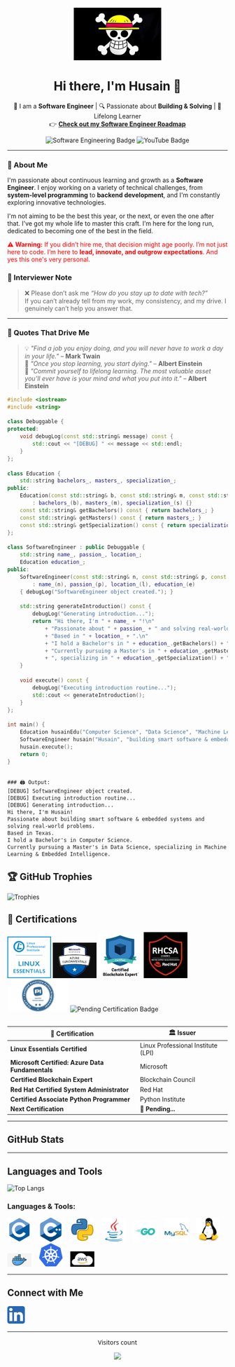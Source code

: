 <p align="center">
  <img src="https://raw.githubusercontent.com/HusainCode/HusainCode/main/Images/One_Piece.webp" alt="Straw Hat Pirates Logo" width="200"/>
</p>

<h1 align="center">Hi there, I'm Husain 👋</h1>

<p align="center">
  🚀 I am a <strong>Software Engineer</strong> | 🔍 Passionate about <strong>Building & Solving</strong> | 🎯 Lifelong Learner  
  <br>
  👉 <a href="https://roadmap.sh/r/embeddediot-software-engineers" target="_blank"><strong>Check out my Software Engineer Roadmap</strong></a>
</p>

<p align="center">
  <img src="https://img.shields.io/badge/Software%20Engineering-%E2%9C%94%EF%B8%8F-blue" alt="Software Engineering Badge" />
  <img src="https://img.shields.io/badge/YouTube-Coming%20Soon-red" alt="YouTube Badge" />
</p>

---

### 🌟 About Me  
I'm passionate about continuous learning and growth as a **Software Engineer**. I enjoy working on a variety of technical challenges, from **system-level programming** to **backend development**, and I'm constantly exploring innovative technologies.

I'm not aiming to be the best this year, or the next, or even the one after that. I’ve got my whole life to master this craft. I’m here for the long run, dedicated to becoming one of the best in the field.

<p style="color:red;">
  ⚠️ <strong>Warning:</strong> If you didn’t hire me, that decision might age poorly. I’m not just here to code. I’m here to <strong>lead, innovate, and outgrow expectations</strong>. And yes this one's very personal.
</p>

### 📝 Interviewer Note  
> ❌ Please don’t ask me *“How do you stay up to date with tech?”*  
> If you can’t already tell from my work, my consistency, and my drive. I genuinely can’t help you answer that.

---

### 💬 Quotes That Drive Me  
> 💡 _"Find a job you enjoy doing, and you will never have to work a day in your life."_ – **Mark Twain**  
> 🧠 _"Once you stop learning, you start dying."_ – **Albert Einstein**  
> 🔁 _"Commit yourself to lifelong learning. The most valuable asset you’ll ever have is your mind and what you put into it."_ – **Albert Einstein**


```cpp
#include <iostream>
#include <string>

class Debuggable {
protected:
    void debugLog(const std::string& message) const {
        std::cout << "[DEBUG] " << message << std::endl;
    }
};

class Education {
    std::string bachelors_, masters_, specialization_;
public:
    Education(const std::string& b, const std::string& m, const std::string& s)
        : bachelors_(b), masters_(m), specialization_(s) {}
    const std::string& getBachelors() const { return bachelors_; }
    const std::string& getMasters() const { return masters_; }
    const std::string& getSpecialization() const { return specialization_; }
};

class SoftwareEngineer : public Debuggable {
    std::string name_, passion_, location_;
    Education education_;
public:
    SoftwareEngineer(const std::string& n, const std::string& p, const std::string& l, const Education& e)
        : name_(n), passion_(p), location_(l), education_(e)
    { debugLog("SoftwareEngineer object created."); }

    std::string generateIntroduction() const {
        debugLog("Generating introduction...");
        return "Hi there, I'm " + name_ + "!\n"
            + "Passionate about " + passion_ + " and solving real-world problems.\n"
            + "Based in " + location_ + ".\n"
            + "I hold a Bachelor's in " + education_.getBachelors() + ".\n"
            + "Currently pursuing a Master's in " + education_.getMasters()
            + ", specializing in " + education_.getSpecialization() + ".\n";
    }

    void execute() const {
        debugLog("Executing introduction routine...");
        std::cout << generateIntroduction();
    }
};

int main() {
    Education husainEdu("Computer Science", "Data Science", "Machine Learning & Embedded Intelligence");
    SoftwareEngineer husain("Husain", "building smart software & embedded systems", "Texas", husainEdu);
    husain.execute();
    return 0;
}



```
```
### 🖨️ Output:
[DEBUG] SoftwareEngineer object created.
[DEBUG] Executing introduction routine...
[DEBUG] Generating introduction...
Hi there, I'm Husain!
Passionate about building smart software & embedded systems and solving real-world problems.
Based in Texas.
I hold a Bachelor's in Computer Science.
Currently pursuing a Master's in Data Science, specializing in Machine Learning & Embedded Intelligence.

```

## 🏆 GitHub Trophies

![Trophies](https://github-profile-trophy.vercel.app/?username=HusainCode&theme=discord&column=7&no-frame=true&margin-w=5&margin-h=5)

## 🏅 Certifications

<div align="left">
  <img src="https://github.com/HusainCode/HusainCode/blob/main/Images/Essentials-Linux_250_0.webp" alt="Linux Essentials Certified" width="100" />
  <img src="https://github.com/HusainCode/HusainCode/blob/main/Images/azuredata.jpg" alt="Microsoft Certified: Azure Data Fundamentals" width="100" />
  <img src="https://github.com/HusainCode/HusainCode/blob/main/Images/blcokchain.png" alt="Certified Blockchain Expert" width="100" />
  <img src="https://github.com/HusainCode/HusainCode/blob/main/Images/rhcsa.png" alt="Red Hat Certified System Administrator" width="100" />
  <img src="https://github.com/HusainCode/HusainCode/blob/main/Images/PCAPI.png" alt="Certified Associate Python Programmer" width="140" />
  <img src="https://img.shields.io/badge/NEXT_CERT-PENDING-important?style=for-the-badge" alt="Pending Certification Badge" />
</div>

<br>

| 🧾 Certification                                | 🏛️ Issuer                             |
|------------------------------------------------|----------------------------------------|
| **Linux Essentials Certified**                 | Linux Professional Institute (LPI)     |
| **Microsoft Certified: Azure Data Fundamentals** | Microsoft                             |
| **Certified Blockchain Expert**                | Blockchain Council                     |
| **Red Hat Certified System Administrator**     | Red Hat                                |
| **Certified Associate Python Programmer**        | Python Institute                       |
| **Next Certification**                         | <span id="pending-cert" style="font-weight:bold;">🔄 Pending...</span> |

---

## GitHub Stats



<hr>

## Languages and Tools

![Top Langs](https://github-readme-stats.vercel.app/api/top-langs/?username=HusainCode&layout=compact&theme=radical)

### Languages & Tools:

<p align="left">
  <img src="https://raw.githubusercontent.com/HusainCode/HusainCode/main/Images/c.svg" alt="C" width="55" style="margin-right: 13px;"/>
  <img src="https://raw.githubusercontent.com/HusainCode/HusainCode/main/Images/cplusplus.svg" alt="C++" width="55" style="margin-right: 13px;"/>
  <img src="https://raw.githubusercontent.com/HusainCode/HusainCode/main/Images/4518857_python_icon.svg" alt="Python" width="55" style="margin-right: 13px;"/>
  <img src="https://raw.githubusercontent.com/HusainCode/HusainCode/main/Images/java.svg" alt="Java" width="55" style="margin-right: 13px;"/>
   <img src="https://raw.githubusercontent.com/HusainCode/HusainCode/main/Images/Go-Logo_Aqua.svg" alt="Go" width="55" style="margin-right: 13px;"/>
  <img src="https://raw.githubusercontent.com/HusainCode/HusainCode/main/Images/mysql.svg" alt="MySQL" width="55" style="margin-right: 13px;"/>
  <img src="https://raw.githubusercontent.com/HusainCode/HusainCode/main/Images/linux.svg" alt="Linux" width="55" style="margin-right: 13px;"/>
  <img src="https://raw.githubusercontent.com/HusainCode/HusainCode/main/Images/docker.jpeg" alt="Docker" width="55" style="margin-right: 13px;"/>
  <img src="https://raw.githubusercontent.com/HusainCode/HusainCode/main/Images/Kubernetespic.png" alt="Kubernetes" width="55" style="margin-right: 13px;"/>
  <img src="https://raw.githubusercontent.com/HusainCode/HusainCode/main/Images/aws.jpg" alt="AWS" width="55" style="margin-right: 13px;"/>
</p>

<hr>

## Connect with Me

<div align="left" style="font-family: 'Segoe UI', Tahoma, Geneva, Verdana, sans-serif;">
  <a href="https://www.linkedin.com/in/husain-alshaikhahmed-a6892617b" target="_blank">
    <img src="https://raw.githubusercontent.com/HusainCode/HusainCode/main/Images/5296501_linkedin_network_linkedin%20logo_icon.svg" alt="LinkedIn Profile" width="40" style="margin-right: 10px;"/>
  </a>
</div>


<hr>

<div align="center" style="font-family: 'Segoe UI', Tahoma, Geneva, Verdana, sans-serif;">
  <p>Visitors count</p>
  <img src="https://profile-counter.glitch.me/HusainCode/count.svg" />
</div>



